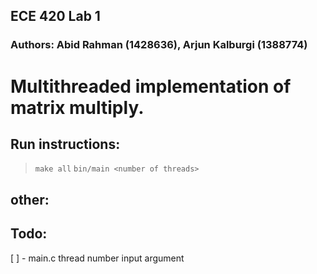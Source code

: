 ## ECE 420 Lab 1
### Authors: Abid Rahman (1428636), Arjun Kalburgi (1388774)

# Multithreaded implementation of matrix multiply.

## Run instructions:
> `make all` <!--build files -->
> `bin/main <number of threads>` <!-- run program -->

## other:

## Todo: 
[ ] - main.c thread number input argument 
